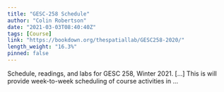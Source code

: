 ```yaml
---
title: "GESC-258 Schedule"
author: "Colin Robertson"
date: "2021-03-03T08:40:40Z"
tags: [Course]
link: "https://bookdown.org/thespatiallab/GESC258-2020/"
length_weight: "16.3%"
pinned: false
---
```


Schedule, readings, and labs for GESC 258, Winter 2021. [...] This is will provide week-to-week scheduling of course activities in ...
